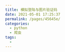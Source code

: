 ```yaml
---
title: 模拟登陆与图片验证码
date: 2021-05-01 17:25:37
permalink: /pages/45645e/
categories:
  - python
  - 爬虫
tags:
  - 
---
```

